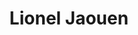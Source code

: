 ---
title: "Lionel Jaouen"
url: /lampaul-ploudalmezeau/lionel-jaouen/
shop: réparation de voitures
---